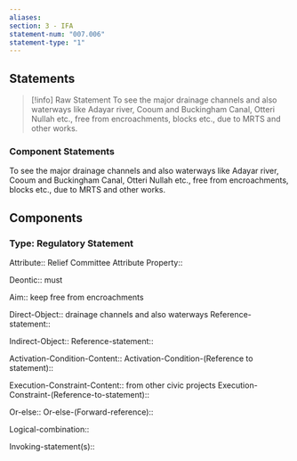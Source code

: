 ```yaml
---
aliases: 
section: 3 - IFA
statement-num: "007.006"
statement-type: "1"
---
```

## Statements 
> [!info] Raw Statement
> To see the major drainage channels and also waterways like Adayar river, Cooum and Buckingham Canal, Otteri Nullah etc., free from encroachments, blocks etc., due to MRTS and other works. 
> 

### Component Statements
To see the major drainage channels and also waterways like Adayar river, Cooum and Buckingham Canal, Otteri Nullah etc., free from encroachments, blocks etc., due to MRTS and other works. 
## Components
### Type: Regulatory Statement
Attribute:: Relief Committee
	Attribute Property::

Deontic:: must

Aim:: keep free from encroachments

Direct-Object:: drainage channels and also waterways
	Reference-statement::

Indirect-Object:: 
	Reference-statement::

Activation-Condition-Content::
	Activation-Condition-(Reference to statement)::

Execution-Constraint-Content:: from other civic projects
	Execution-Constraint-(Reference-to-statement)::

Or-else::
	Or-else-(Forward-reference)::

Logical-combination::

Invoking-statement(s)::